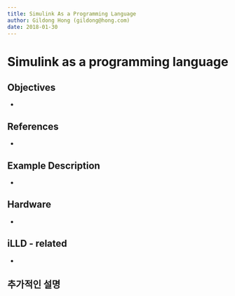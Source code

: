 ```yaml
---
title: Simulink As a Programming Language
author: Gildong Hong (gildong@hong.com)  
date: 2018-01-30
---
```


# Simulink as a programming language

## Objectives
* ​

## References
* ​

## Example Description 

* ​

## Hardware
* ​

## iLLD - related
* ​

## 추가적인 설명